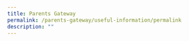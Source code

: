 ```yaml
---
title: Parents Gateway
permalink: /parents-gateway/useful-information/permalink
description: ""
---
```

